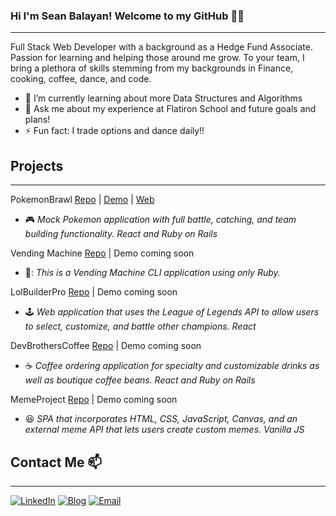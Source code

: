 ### Hi I'm Sean Balayan! Welcome to my GitHub 👋:fire:
__________________
Full Stack Web Developer with a background as a Hedge Fund Associate. Passion for learning and helping those around me grow. To your team, I bring a plethora of skills stemming from my backgrounds in Finance, cooking, coffee, dance, and code.

- 🌱 I’m currently learning about more Data Structures and Algorithms
- 💬 Ask me about my experience at Flatiron School and future goals and plans!
- ⚡ Fun fact: I trade options and dance daily!!

## Projects
____________________
PokemonBrawl [Repo](https://github.com/sbalayan1/pokemon_brawl) | [Demo](https://www.loom.com/share/d5a1338edc5e44c9af19149239ee4b51) | [Web](http://pokemon-brawl.herokuapp.com/)
- :video_game: *Mock Pokemon application with full battle, catching, and team building functionality. React and Ruby on Rails*

Vending Machine [Repo](https://github.com/sbalayan1/vending_machine) | Demo coming soon
- 🍹: *This is a Vending Machine CLI application using only Ruby.*

LolBuilderPro [Repo](https://github.com/garrettbourque/lolbuilderpro) | Demo coming soon
- :joystick: *Web application that uses the League of Legends API to allow users to select, customize, and battle other champions. React*

DevBrothersCoffee [Repo](https://github.com/sbalayan1/dev_brothers_coffee) | Demo coming soon
- :coffee: *Coffee ordering application for specialty and customizable drinks as well as boutique coffee beans. React and Ruby on Rails*

MemeProject [Repo](https://github.com/sbalayan1/memeProject) | Demo coming soon
- :laughing: *SPA that incorporates HTML, CSS, JavaScript, Canvas, and an external meme API that lets users create custom memes. Vanilla JS*

## Contact Me 📫
____________________
[![LinkedIn](https://img.shields.io/badge/LinkedIn-0077B5?style=for-the-badge&logo=linkedin&logoColor=white)][1]
[![Blog](https://img.shields.io/badge/Medium-12100E?style=for-the-badge&logo=medium&logoColor=white)][2]
[![Email](https://img.shields.io/badge/Gmail-D14836?style=for-the-badge&logo=gmail&logoColor=white)][3]

[1]: https://www.linkedin.com/in/sean-balayan/
[2]: https://sheeep.medium.com/
[3]: balayans2014@gmail.com
